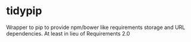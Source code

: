 # tidypip
Wrapper to pip to provide npm/bower like requirements storage and URL dependencies. At least in lieu of Requirements 2.0
